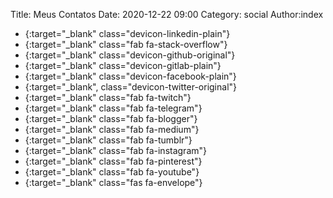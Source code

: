 Title: Meus Contatos
Date: 2020-12-22 09:00
Category: social
Author:index

- [](https://www.linkedin.com/in/perceu-bertoletti/){:target="_blank" class="devicon-linkedin-plain"}
- [](https://pt.stackoverflow.com/users/118700/perceu-bertoletti){:target="_blank" class="fab fa-stack-overflow"}
- [](https://github.com/Perceu){:target="_blank" class="devicon-github-original"}
- [](https://gitlab.com/perceu){:target="_blank" class="devicon-gitlab-plain"}
- [](https://www.facebook.com/PerceuB/){:target="_blank" class="devicon-facebook-plain"}
- [](https://twitter.com/PerceuB){:target="_blank", class="devicon-twitter-original"}
- [](https://www.twitch.tv/perceubertoletti){:target="_blank" class="fab fa-twitch"}
- [](https://t.me/PerceuBertoletti){:target="_blank" class="fab fa-telegram"}
- [](https://perceubertoletti.blogspot.com/){:target="_blank" class="fab fa-blogger"}
- [](https://medium.com/@perceubertoletti){:target="_blank" class="fab fa-medium"}
- [](https://perceubertoletti.tumblr.com/){:target="_blank" class="fab fa-tumblr"}
- [](https://www.instagram.com/perceubertoletti/){:target="_blank" class="fab fa-instagram"}
- [](https://br.pinterest.com/perceubertoletti/){:target="_blank" class="fab fa-pinterest"}
- [](https://www.youtube.com/c/PerceuBertoletti){:target="_blank" class="fab fa-youtube"}
- [](mailto:perceubertoletti@gmail.com){:target="_blank" class="fas fa-envelope"}
